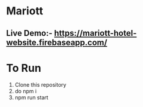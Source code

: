 # Mariott

## Live Demo:- https://mariott-hotel-website.firebaseapp.com/

# To Run
1. Clone this repository
2. do npm i
3. npm run start
